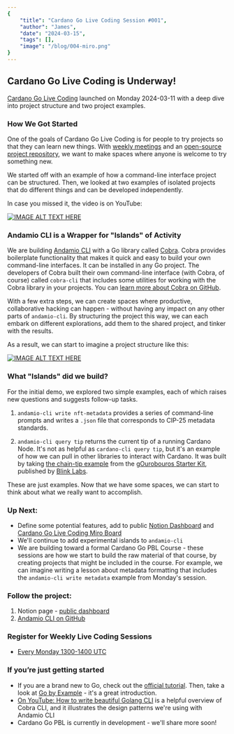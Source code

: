 ```yaml
---
{
    "title": "Cardano Go Live Coding Session #001",
    "author": "James",
    "date": "2024-03-15",
    "tags": [],
    "image": "/blog/004-miro.png"
}
---
```


## Cardano Go Live Coding is Underway!

[Cardano Go Live Coding](https://andamio.notion.site/Open-Source-Cardano-Go-Libraries-Docs-Andamio-CLI-5266383e226246edb37d4c859d2a0a31?pvs=4) launched on Monday 2024-03-11 with a deep dive into project structure and two project examples.

### How We Got Started

One of the goals of Cardano Go Live Coding is for people to try projects so that they can learn new things. With [weekly meetings](/calendar) and an [open-source project repository](https://github.com/Andamio-Platform/andamio-cli), we want to make spaces where anyone is welcome to try something new.

We started off with an example of how a command-line interface project can be structured. Then, we looked at two examples of isolated projects that do different things and can be developed independently.

In case you missed it, the video is on YouTube:

[![IMAGE ALT TEXT HERE](https://img.youtube.com/vi/DktHzCz5eds/0.jpg)](https://www.youtube.com/watch?v=DktHzCz5eds)

### Andamio CLI is a Wrapper for "Islands" of Activity
We are building [Andamio CLI](https://github.com/Andamio-Platform/andamio-cli) with a Go library called [Cobra](https://cobra.dev/). Cobra provides boilerplate functionality that makes it quick and easy to build your own command-line interfaces. It can be installed in any Go project. The developers of Cobra built their own command-line interface (with Cobra, of course) called `cobra-cli` that includes some utilities for working with the Cobra library in your projects. You can [learn more about Cobra on GitHub](https://github.com/spf13/cobra).

With a few extra steps, we can create spaces where productive, collaborative hacking can happen - without having any impact on any other parts of `andamio-cli`. By structuring the project this way, we can each embark on different explorations, add them to the shared project, and tinker with the results.

As a result, we can start to imagine a project structure like this:

[![IMAGE ALT TEXT HERE](/blog/004-miro.png)](https://miro.com/app/board/uXjVNiCr_Y4=/?share_link_id=306678561031)

### What "Islands" did we build?
For the initial demo, we explored two simple examples, each of which raises new questions and suggests follow-up tasks.

1. `andamio-cli write nft-metadata` provides a series of command-line prompts and writes a `.json` file that corresponds to CIP-25 metadata standards.

2. `andamio-cli query tip` returns the current tip of a running Cardano Node. It's not as helpful as `cardano-cli query tip`, but it's an example of how we can pull in other libraries to interact with Cardano. It was built by taking [the chain-tip example](https://github.com/blinklabs-io/gouroboros-starter-kit/tree/main/cmd/chain-tip) from the [gOurobouros Starter Kit](https://github.com/blinklabs-io/gouroboros-starter-kit), published by [Blink Labs](https://github.com/blinklabs-io).

These are just examples. Now that we have some spaces, we can start to think about what we really want to accomplish.

### Up Next:
- Define some potential features, add to public [Notion Dashboard](https://andamio.notion.site/Open-Source-Cardano-Go-Libraries-Docs-Andamio-CLI-5266383e226246edb37d4c859d2a0a31) and [Cardano Go Live Coding Miro Board](https://miro.com/app/board/uXjVNiCr_Y4=/?share_link_id=751356830842)
- We'll continue to add experimental islands to `andamio-cli`
- We are building toward a formal Cardano Go PBL Course - these sessions are how we start to build the raw material of that course, by creating projects that might be included in the course. For example, we can imagine writing a lesson about metadata formatting that includes the `andamio-cli write metadata` example from Monday's session.

### Follow the project:

1. Notion page - [public dashboard](https://andamio.notion.site/Open-Source-Cardano-Go-Libraries-Docs-Andamio-CLI-5266383e226246edb37d4c859d2a0a31?pvs=4)
2. [Andamio CLI on GitHub](https://github.com/Andamio-Platform/andamio-cli)

### Register for Weekly Live Coding Sessions
- [Every Monday 1300-1400 UTC](https://us06web.zoom.us/meeting/register/tZwtcemrqTwoG9fYL2pYvrCwQG9u2tJNmqa6#/registration)

### If you’re just getting started

- If you are a brand new to Go, check out the [official tutorial](https://go.dev/doc/tutorial/getting-started). Then, take a look at [Go by Example](https://gobyexample.com/) - it's a great introduction.
- [On YouTube: How to write beautiful Golang CLI](https://youtu.be/SSRIn5DAmyw?si=ii62s6nVjiX4cUz6) is a helpful overview of Cobra CLI, and it illustrates the design patterns we're using with Andamio CLI
- Cardano Go PBL is currently in development - we'll share more soon!
